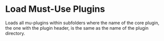 # Load Must-Use Plugins

Loads all mu-plugins within subfolders where the name of the core plugin, the one with the plugin header, is the same as the name of the plugin directory.
